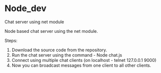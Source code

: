 # Node_dev
Chat server using net module

Node based chat server using the net module.

Steps:
1. Download the source code from the repository.
2. Run the chat server using the command - Node chat.js
3. Connect using multiple chat clients (on localhost - telnet 127.0.0.1 9000)
4. Now you can broadcast messages from one client to all other clients.
